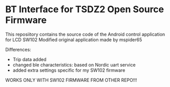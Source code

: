 # BT Interface for TSDZ2 Open Source Firmware

This reposiitory contains the source code of the Android control application for LCD SW102
Modified original application made by mspider65

Differences:
* Trip data added
* changed ble characteristics: based on Nordic uart service
* added extra settings specific for my SW102 firmware

WORKS ONLY WITH SW102 FIRMWARE FROM OTHER REPO!!!